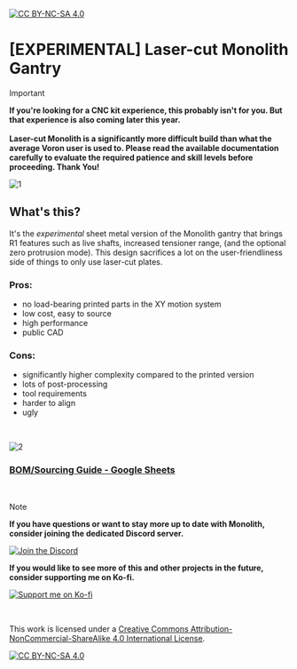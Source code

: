 [![CC BY-NC-SA 4.0][cc-by-nc-sa-shield]][cc-by-nc-sa]

# [EXPERIMENTAL] Laser-cut Monolith Gantry
> [!IMPORTANT]
> **If you're looking for a CNC kit experience, this probably isn't for you. But that experience is also coming later this year.<br/><br/>Laser-cut Monolith is a significantly more difficult build than what the average Voron user is used to. Please read the available documentation carefully to evaluate the required patience and skill levels before proceeding. Thank You!**

![1](Images/sheet_metal_V2_6mm_2WD.PNG)

## What's this?
It's the *experimental* sheet metal version of the Monolith gantry that brings R1 features such as live shafts, increased tensioner range, (and the optional zero protrusion mode). This design sacrifices a lot on the user-friendliness side of things to only use laser-cut plates.

### Pros:
- no load-bearing printed parts in the XY motion system
- low cost, easy to source
- high performance
- public CAD

### Cons:
- significantly higher complexity compared to the printed version
- lots of post-processing
- tool requirements
- harder to align
- ugly

<br/>

![2](Images/plates.PNG)
### [BOM/Sourcing Guide - Google Sheets ](https://docs.google.com/spreadsheets/d/1RIai7CNpbDsj-eTeLl5jht6svjdHanomWHTbR4IC2LE/edit?usp=sharing)

<br/>

> [!NOTE]
> **If you have questions or want to stay more up to date with Monolith, consider joining the dedicated Discord server.**
>
> [![Join the Discord](https://discord.com/api/guilds/1227971059764953230/widget.png?style=banner3)](https://discord.gg/JanBKxAzDz)
>
> **If you would like to see more of this and other projects in the future, consider supporting me on Ko-fi.**
>
> [![Support me on Ko-fi](https://github.com/CloakedWayne/Monolith_Gantry_V2-VT/blob/main/Images/kofi_short_button_white.png)](https://ko-fi.com/cloakedwayne)

<br/>

This work is licensed under a
[Creative Commons Attribution-NonCommercial-ShareAlike 4.0 International License][cc-by-nc-sa].

[![CC BY-NC-SA 4.0][cc-by-nc-sa-image]][cc-by-nc-sa]

[cc-by-nc-sa]: http://creativecommons.org/licenses/by-nc-sa/4.0/
[cc-by-nc-sa-image]: https://licensebuttons.net/l/by-nc-sa/4.0/88x31.png
[cc-by-nc-sa-shield]: https://img.shields.io/badge/License-CC%20BY--NC--SA%204.0-lightgrey.svg
